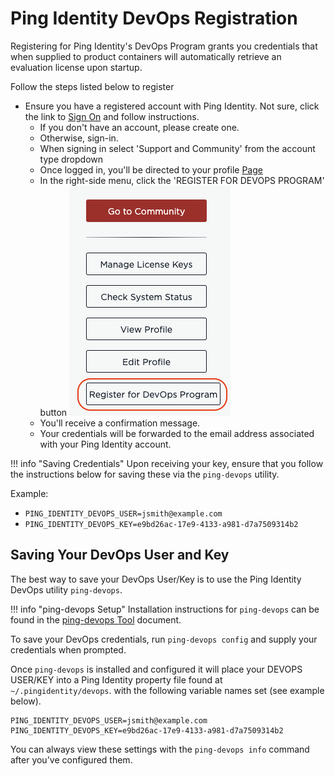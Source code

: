 # Ping Identity DevOps Registration

Registering for Ping Identity's DevOps Program grants you credentials that when supplied to product containers will automatically retrieve an evaluation license upon startup.

Follow the steps listed below to register

* Ensure you have a registered account with Ping Identity.  Not sure, click the link to [Sign On](https://www.pingidentity.com/en/account/sign-on.html) and follow instructions.
  * If you don't have an account, please create one.
  * Otherwise, sign-in.
  * When signing in select 'Support and Community' from the account type dropdown
  * Once logged in, you'll be directed to your profile [Page](https://support.pingidentity.com/s/)
  * In the right-side menu, click the 'REGISTER FOR DEVOPS PROGRAM' button
  ![Register for DevOps](../images/DEVOPS_REGISTRATION.png)
  * You'll receive a confirmation message.
  * Your credentials will be forwarded to the email address associated with your Ping Identity account.

!!! info "Saving Credentials"
    Upon receiving your key, ensure that you follow the instructions below for saving these via the `ping-devops` utility.

Example:

* `PING_IDENTITY_DEVOPS_USER=jsmith@example.com`
* `PING_IDENTITY_DEVOPS_KEY=e9bd26ac-17e9-4133-a981-d7a7509314b2`

## Saving Your DevOps User and Key

The best way to save your DevOps User/Key is to use the Ping Identity DevOps utility `ping-devops`.

!!! info "ping-devops Setup"
    Installation instructions for `ping-devops` can be found in the [ping-devops Tool](pingDevopsUtil.md) document.

To save your DevOps credentials, run `ping-devops config` and supply your credentials when prompted.

Once `ping-devops` is installed and configured it will place your DEVOPS USER/KEY into a Ping Identity property file found at
`~/.pingidentity/devops`.  with the following variable names set (see example below).

```text
PING_IDENTITY_DEVOPS_USER=jsmith@example.com
PING_IDENTITY_DEVOPS_KEY=e9bd26ac-17e9-4133-a981-d7a7509314b2
```

You can always view these settings with the `ping-devops info` command after you've configured them.
